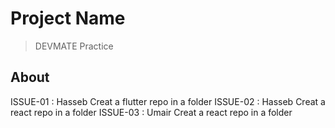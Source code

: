 # Project Name

> DEVMATE Practice



## About

ISSUE-01 : Hasseb Creat a flutter repo in a folder
ISSUE-02 : Hasseb Creat a react repo in a folder
ISSUE-03 : Umair Creat a react repo in a folder

